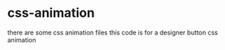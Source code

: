 # css-animation
there are some css animation files
this code is for a designer button css animation

